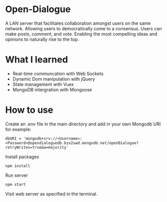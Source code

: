 # Open-Dialogue
A LAN server that facilitates collaboration amongst users on the same network. Allowing users to democratically come to a consensus. Users can make posts, comment, and vote. Enabling the most compelling ideas and opinions to naturally rise to the top.

# What I learned
- Real-time communcation with Web Sockets
- Dynamic Dom manipulation with jQuery
- State management with Vuex
- MongoDB intergration with Mongoose

# How to use
Create an .env file in the main directory and add in your own Mongodb URI for example:  
```
dbURI = 'mongodb+srv://<Username>:<Password>@opendialoguedb.bzx2uwd.mongodb.net/openDialogue?retryWrites=true&w=majority'
```
Install packages 
```
npm install
```
Run server 
```
npm start
```
Visit web server as specified in the terminal.

